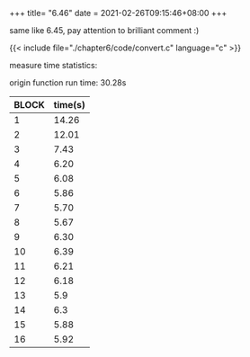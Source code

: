 +++
title= "6.46"
date = 2021-02-26T09:15:46+08:00
+++

same like 6.45, pay attention to brilliant comment :)

{{< include file="./chapter6/code/convert.c" language="c" >}}

measure time statistics:

origin function run time: 30.28s

|BLOCK|time(s)|
|-|----|
|1|14.26|
|2|12.01|
|3|7.43|
|4|6.20|
|5|6.08|
|6|5.86|
|7|5.70|
|8|5.67|
|9|6.30|
|10|6.39|
|11|6.21|
|12|6.18|
|13|5.9|
|14|6.3|
|15|5.88|
|16|5.92|
